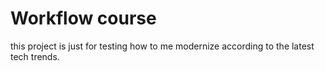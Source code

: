 #	Workflow course 

this project is just for testing how to me modernize according to the 
latest tech trends.